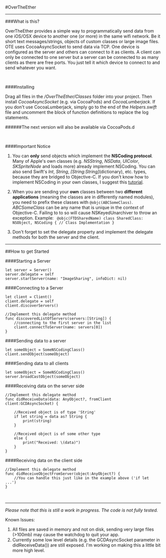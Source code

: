 #OverTheEther

---

###What is this?

OverTheEther provides a simple way to programmatically send data from one iOS/OSX device to another one (or more) in the same wifi network. Be it short text messages/strings, objects of custom classes or large image files. OTE uses CocoaAsyncSocket to send data via TCP. One device is configured as the server and others can connect to it as clients. A client can only be connected to one server but a server can be connected to as many clients as there are free ports. You just tell it which device to connect to and send whatever you want.


<br>

####Installing

Drag all files in the */OverTheEther/Classes* folder into your project. Then install *CocoaAsyncSocket* (e.g. via CocoaPods) and *CocoaLumberjack*. If you don't use CocoaLumberjack, simply go to the end of the *Helpers.swift* file and uncomment the block of function definitions to replace the log statements.

######The next version will also be available via CocoaPods.d

<br>

####Important Notice

1. You can **only** send objects which implement the **NSCoding protocol**. Many of Apple's own classes (e.g. *NSString*, *NSData*, *UIColor*, *SKSpriteNode* and loads more) already implement NSCoding. You can also send Swift's *Int*, *String*, *[String:String]*(dictionary), etc. types, because they are bridged to Objective-C. If you don't know how to implement NSCoding in your own classes, I suggest this [tutorial](http://nshipster.com/nscoding/). 

2. When you are sending your **own** classes between two **different applications** (meaning the classes are in differently named modules), you need to prefix these classes with `@objc(ABCSomeClass)`. *ABCSomeClass* can be any name that is unique in the context of Objective-C. Failing to to so will cause NSKeyedUnarchiver to throw an exception. Example:  `
@objc(FTDSharedName) class SharedClass: NSObject, NSCoding {
    // Class Implementation
}`

3. Don't forget to set the delegate property and implement the delegate methods for both the server and the client. 


---

##How to get Started 




####Starting a Server

    let server = Server()
    server.delegate = self    
    server.startServer(name: "ImageSharing", infoDict: nil)
    
    
####Connecting to a Server

    let client = Client()
    client.delegate = self
    client.discoverServers()
    
    //Implement this delegate method
    func discoveredListOfServers(servers:[String]) {
        //connecting to the first server in the list
        client.connectToServer(name: servers[0])
    }
    
    
####Sending data to a server

    let someObject = SomeNSCodingClass()
    client.sendObject(someObject)
    
    
####Sending data to all clients

	let someObject = SomeNSCodingClass()
	server.broadCastObject(someObject)
    
####Receiving data on the server side

    //Implement this delegate method
    func didReceiveData(data: AnyObject?, fromClient client:GCDAsyncSocket) {
    
    	//Received object is of type 'String'
        if let string = data as? String {
            print(string)
        }
        
        //Received object is of some other type
        else {
            print("Received: \(data)")
        }
    }
    

####Receiving data on the client side

	//Implement this delegate method
	func didReceiveObjectFromServer(object:AnyObject?) {
        //You can handle this just like in the example above ('if let ...')
    }
    
<br>

---

*Please note that this is still a work in progress. The code is not fully tested.*


Known Issues:


1. All files are saved in memory and not on disk, sending very large files (>100mb) may cause the watchdog to quit your app.
2. Currently some low level details (e.g. the GCDAsyncSocket parameter in didReceiveData()) are still exposed. I'm working on making this a little bit more high level.
